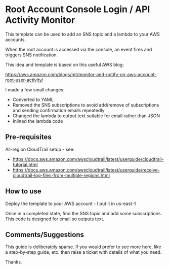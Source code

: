 # Root Account Console Login / API Activity Monitor

This template can be used to add an SNS topic and a lambda to your AWS accounts.

When the root account is accessed via the console, an event fires and triggers SNS
notification. 

This idea and template is based on this useful AWS blog:

https://aws.amazon.com/blogs/mt/monitor-and-notify-on-aws-account-root-user-activity/

I made a few small changes:

* Converted to YAML
* Removed the SNS subscriptions to avoid add/remove of subscriptions and sending confirmation emails repeatedly
* Changed the lambda to output text suitable for email rather than JSON
* Inlined the lambda code

## Pre-requisites
All-region CloudTrail setup - see: 

* https://docs.aws.amazon.com/awscloudtrail/latest/userguide/cloudtrail-tutorial.html
* https://docs.aws.amazon.com/awscloudtrail/latest/userguide/receive-cloudtrail-log-files-from-multiple-regions.html

## How to use
Deploy the template to your AWS account - I put it in us-east-1

Once in a completed state, find the SNS topic and add some subscriptions. This code is designed for email so outputs text.

## Comments/Suggestions
This guide is deliberately sparse. If you would prefer to see more here, like a step-by-step guide, etc. then raise
a ticket with details of what you need.

Thanks.
